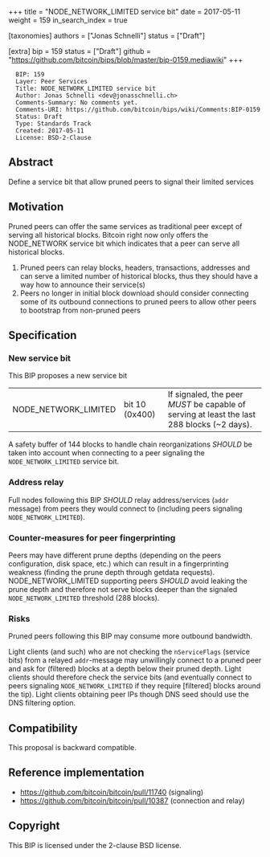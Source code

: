 +++
title = "NODE_NETWORK_LIMITED service bit"
date = 2017-05-11
weight = 159
in_search_index = true

[taxonomies]
authors = ["Jonas Schnelli"]
status = ["Draft"]

[extra]
bip = 159
status = ["Draft"]
github = "https://github.com/bitcoin/bips/blob/master/bip-0159.mediawiki"
+++

      BIP: 159
      Layer: Peer Services
      Title: NODE_NETWORK_LIMITED service bit
      Author: Jonas Schnelli <dev@jonasschnelli.ch>
      Comments-Summary: No comments yet.
      Comments-URI: https://github.com/bitcoin/bips/wiki/Comments:BIP-0159
      Status: Draft
      Type: Standards Track
      Created: 2017-05-11
      License: BSD-2-Clause

## Abstract

Define a service bit that allow pruned peers to signal their limited
services

## Motivation

Pruned peers can offer the same services as traditional peer except of
serving all historical blocks. Bitcoin right now only offers the
NODE_NETWORK service bit which indicates that a peer can serve all
historical blocks.

1.  Pruned peers can relay blocks, headers, transactions, addresses and
    can serve a limited number of historical blocks, thus they should
    have a way how to announce their service(s)
2.  Peers no longer in initial block download should consider connecting
    some of its outbound connections to pruned peers to allow other
    peers to bootstrap from non-pruned peers

## Specification

### New service bit

This BIP proposes a new service bit

|                      |                |                                                                                                 |
|----------------------|----------------|-------------------------------------------------------------------------------------------------|
| NODE_NETWORK_LIMITED | bit 10 (0x400) | If signaled, the peer <I>MUST</I> be capable of serving at least the last 288 blocks (~2 days). |

A safety buffer of 144 blocks to handle chain reorganizations
<I>SHOULD</I> be taken into account when connecting to a peer signaling
the `NODE_NETWORK_LIMITED` service bit.

### Address relay

Full nodes following this BIP <I>SHOULD</I> relay address/services
(`addr` message) from peers they would connect to (including peers
signaling `NODE_NETWORK_LIMITED`).

### Counter-measures for peer fingerprinting

Peers may have different prune depths (depending on the peers
configuration, disk space, etc.) which can result in a fingerprinting
weakness (finding the prune depth through getdata requests).
NODE_NETWORK_LIMITED supporting peers <I>SHOULD</I> avoid leaking the
prune depth and therefore not serve blocks deeper than the signaled
`NODE_NETWORK_LIMITED` threshold (288 blocks).

### Risks

Pruned peers following this BIP may consume more outbound bandwidth.

Light clients (and such) who are not checking the `nServiceFlags`
(service bits) from a relayed `addr`-message may unwillingly connect to
a pruned peer and ask for (filtered) blocks at a depth below their
pruned depth. Light clients should therefore check the service bits (and
eventually connect to peers signaling `NODE_NETWORK_LIMITED` if they
require \[filtered\] blocks around the tip). Light clients obtaining
peer IPs though DNS seed should use the DNS filtering option.

## Compatibility

This proposal is backward compatible.

## Reference implementation

- <https://github.com/bitcoin/bitcoin/pull/11740> (signaling)
- <https://github.com/bitcoin/bitcoin/pull/10387> (connection and relay)

## Copyright

This BIP is licensed under the 2-clause BSD license.
